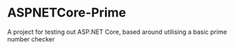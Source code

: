 # ASPNETCore-Prime
A project for testing out ASP.NET Core, based around utilising a basic prime number checker

